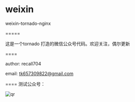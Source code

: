 weixin
======

weixin-tornado-nginx

=====

这是一个tornado 打造的微信公众号代码。欢迎关注，偶尔更新


====

author: recall704

email:  tk657309822@gmail.com


====
测试公众号：

![qr](http://recall704.qiniudn.com/2014/08/26/msfinfo_qr.jpg)
